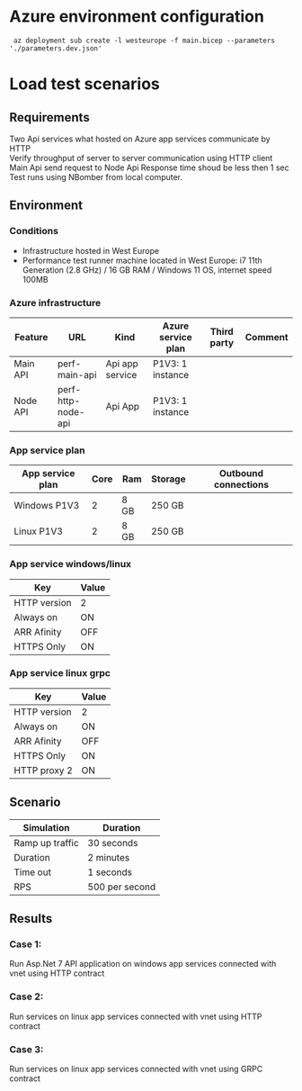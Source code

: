 # Azure environment configuration
```
 az deployment sub create -l westeurope -f main.bicep --parameters './parameters.dev.json'
 ```

# Load test scenarios
## Requirements
Two Api services what hosted on Azure app services communicate by HTTP   
Verify throughput of server to server communication using HTTP client Main Api send request to Node Api 
Response time shoud be less then 1 sec
Test runs using NBomber from local computer.

## Environment

### Conditions

* Infrastructure hosted in West Europe
* Performance test runner machine located in West Europe: i7 11th Generation (2.8 GHz) / 16 GB RAM / Windows 11 OS, internet speed 100MB

### Azure infrastructure
| Feature                               | URL                                                              | Kind                      | Azure service plan                             | Third party | Comment                 |
| ------------------------------------- | ---------------------------------------------------------------- | ------------------------- | ---------------------------------------------- | ----------- | ----------------------- |
| Main API                      | perf-main-api       | Api app service           | P1V3: 1 instance       |             |                         |  
| Node API                     | perf-http-node-api         | Api App                   | P1V3: 1 instance             |             |                         |


### App service plan

| App service plan | Core | Ram     | Storage | Outbound connections |
| ---------------- | ---- | ------- | ------- | -------------------- |
| Windows P1V3     | 2    | 8 GB    | 250 GB   |                     |
| Linux P1V3       | 2    | 8 GB    | 250 GB   |                     |

### App service windows/linux
| Key | Value |
| --- | ----  |
| HTTP version | 2 |
| Always on | ON |
| ARR Afinity | OFF |
| HTTPS Only | ON |

### App service linux grpc
| Key | Value |
| --- | ----  |
| HTTP version | 2 |
| Always on | ON |
| ARR Afinity | OFF |
| HTTPS Only | ON |
| HTTP proxy 2 | ON |

## Scenario
| Simulation      | Duration       |
| --------------- | -------------- |
| Ramp up traffic | 30 seconds     |
| Duration        | 2 minutes      |
| Time out        | 1 seconds      |
| RPS             | 500 per second |


## Results
### Case 1:
Run Asp.Net 7 API application on windows app services connected with vnet using HTTP contract

### Case 2:
Run services on linux app services connected with vnet using HTTP contract

### Case 3:
Run services on linux app services connected with vnet using GRPC contract



